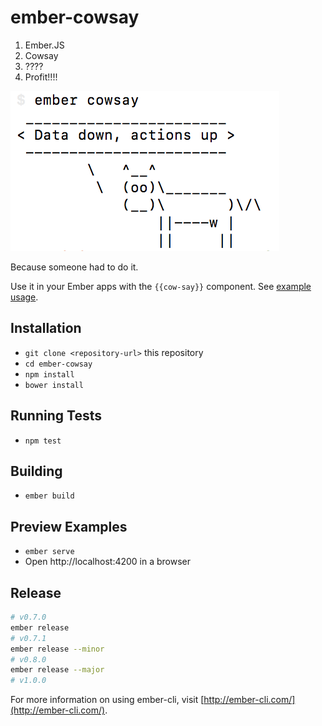 # ember-cowsay

1. Ember.JS
2. Cowsay
3. ????
4. Profit!!!!

![ember-cowsay terminal screenshot][cowsay-pic]

Because someone had to do it.

Use it in your Ember apps with the `{{cow-say}}` component.
See [example usage][example-usage].

## Installation

* `git clone <repository-url>` this repository
* `cd ember-cowsay`
* `npm install`
* `bower install`

## Running Tests

* `npm test`

## Building

* `ember build`

## Preview Examples

* `ember serve`
* Open http://localhost:4200 in a browser

## Release

```sh
# v0.7.0
ember release
# v0.7.1
ember release --minor
# v0.8.0
ember release --major
# v1.0.0
```

For more information on using ember-cli, visit [http://ember-cli.com/](http://ember-cli.com/).

[cowsay-pic]: https://raw.githubusercontent.com/alexdiliberto/ember-cowsay/master/cowsay.png
[example-usage]: https://github.com/alexdiliberto/ember-cowsay/tree/master/tests/dummy/app/templates/application.hbs
